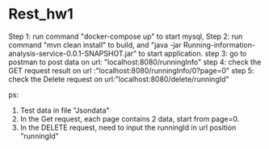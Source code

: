 # Rest_hw1
Step 1: run command "docker-compose up" to start mysql,
Step 2: run command "mvn clean install" to build,
and "java -jar Running-information-analysis-service-0.0.1-SNAPSHOT.jar"
to start application.
step 3: go to postman to post data on url: "localhost:8080/runningInfo"
step 4: check the GET request result on url :"localhost:8080/runningInfo/0?page=0"
step 5: check the Delete request on url:"localhost:8080/delete/runningId"

ps: 
1. Test data in file "Jsondata"
2. In the Get request, each page contains 2 data, start from page=0.
3. In the DELETE request, need to input the runningId in url position "runningId"